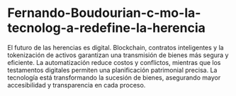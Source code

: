 # Fernando-Boudourian-c-mo-la-tecnolog-a-redefine-la-herencia
El futuro de las herencias es digital. Blockchain, contratos inteligentes y la tokenización de activos garantizan una transmisión de bienes más segura y eficiente. La automatización reduce costos y conflictos, mientras que los testamentos digitales permiten una planificación patrimonial precisa. La tecnología está transformando la sucesión de bienes, asegurando mayor accesibilidad y transparencia en cada proceso.
